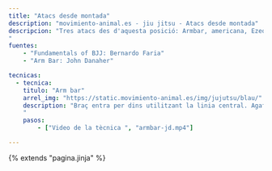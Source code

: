 ```yaml
---
title: "Atacs desde montada"
description: "movimiento-animal.es - jiu jitsu - Atacs desde montada"
descripcion: "Tres atacs des d'aquesta posició: Armbar, americana, Ezequiel
"
fuentes:    
    - "Fundamentals of BJJ: Bernardo Faria"
    - "Arm Bar: John Danaher"

tecnicas: 
  - tecnica:
    titulo: "Arm bar"
    arrel_img: "https://static.movimiento-animal.es/img/jujutsu/blau/"
    description: "Braç entra per dins utilitzant la linia central. Agafam espatlla. Trabam colçe de uke i feim *la raqueta*. Anam ficant la mà de baix a l'axella de uke fins que tenim el cap agafat amb les dues mans Utilitzam el cap per ficar encara més el colçe de uke. Deslliçam el genoll cap endavant fins tapar el nostre propi braç. Notar que estam bloquejant el nostre colçe amb el nostre genoll. Treim la ma de dalt per tenir equilibri, la de baix segueix agafant l'aixella. Duim es pes cap a la cama plegada per fer la cama de fora lleuguera i poder girar-la cap endins mentre aixecam el cap de uke. Ara que tenim la traba amb les cames, ficam el braç de fora entre els braços de uke. Apoyam la mà que estaba a l'aixella devora la cadera de uke i duim es pes cap a la cama de fora fins tocar-la amb l'orella. Això ens permet allliugerar la cama per passar-la alrederdor del cap de uke. Li agafam la cama, ens quedam assimètrics i feim la clau de braç. Notar que mai hem tocat amb el cul enterra fins aquest moment.
    "
    pasos:
        - ["Video de la tècnica ", "armbar-jd.mp4"]

---
```

{% extends  "pagina.jinja" %}